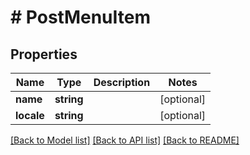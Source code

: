 # # PostMenuItem

## Properties

Name | Type | Description | Notes
------------ | ------------- | ------------- | -------------
**name** | **string** |  | [optional]
**locale** | **string** |  | [optional]

[[Back to Model list]](../../README.md#models) [[Back to API list]](../../README.md#endpoints) [[Back to README]](../../README.md)
